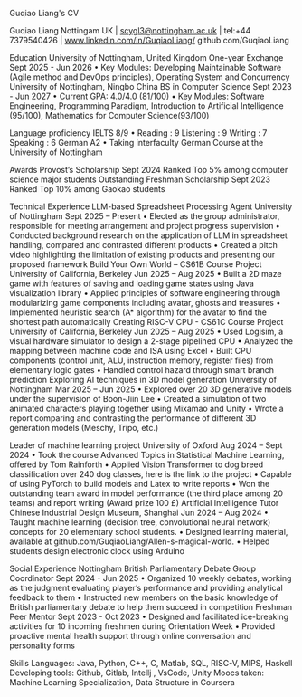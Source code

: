 Guqiao Liang's CV

Guqiao Liang
Nottingam UK | scygl3@nottingham.ac.uk | tel:+44 7379540426 | www.linkedin.com/in/GuqiaoLiang/
github.com/GuqiaoLiang

Education
University of Nottingham, United Kingdom One-year Exchange Sept 2025 - Jun 2026
• Key Modules: Developing Maintainable Software (Agile method and DevOps principles), Operating System and Concurrency
University of Nottingham, Ningbo China BS in Computer Science Sept 2023 - Jun 2027
• Current GPA: 4.0/4.0 (81/100)
• Key Modules: Software Engineering, Programming Paradigm, Introduction to Artificial Intelligence (95/100), Mathematics for Computer Science(93/100)

Language proficiency
IELTS 8/9
• Reading : 9 Listening : 9 Writing : 7 Speaking : 6
German A2
• Taking interfaculty German Course at the University of Nottingham

Awards
Provost’s Scholarship Sept 2024
Ranked Top 5% among computer science major students
Outstanding Freshman Scholarship Sept 2023
Ranked Top 10% among Gaokao students

Technical Experience
LLM-based Spreadsheet Processing Agent University of Nottingham Sept 2025 – Present
• Elected as the group administrator, responsible for meeting arrangement and project progress supervision
• Conducted background research on the application of LLM in spreadsheet handling, compared and contrasted different products
• Created a pitch video highlighting the limitation of existing products and presenting our proposed framework
Build Your Own World – CS61B Course Project University of California, Berkeley Jun 2025 – Aug 2025
• Built a 2D maze game with features of saving and loading game states using Java visualization library
• Applied principles of software engineering through modularizing game components including avatar, ghosts and treasures
• Implemented heuristic search (A* algorithm) for the avatar to find the shortest path automatically
Creating RISC-V CPU - CS61C Course Project University of California, Berkeley Jun 2025 – Aug 2025
• Used Logisim, a visual hardware simulator to design a 2-stage pipelined CPU
• Analyzed the mapping between machine code and ISA using Excel
• Built CPU components (control unit, ALU, instruction memory, register files) from elementary logic gates
• Handled control hazard through smart branch prediction
Exploring AI techniques in 3D model generation University of Nottingham Mar 2025 – Jun 2025
• Explored over 20 3D generative models under the supervision of Boon-Jiin Lee
• Created a simulation of two animated characters playing together using Mixamao and Unity
• Wrote a report comparing and contrasting the performance of different 3D generation models (Meschy, Tripo, etc.)

Leader of machine learning project University of Oxford Aug 2024 – Sept 2024
• Took the course Advanced Topics in Statistical Machine Learning, offered by Tom Rainforth
• Applied Vision Transformer to dog breed classification over 240 dog classes, here is the link to the project
• Capable of using PyTorch to build models and Latex to write reports
• Won the outstanding team award in model performance (the third place among 20 teams) and report writing (Award prize 100 £)
Artificial Intelligence Tutor Chinese Industrial Design Museum, Shanghai Jun 2024 – Aug 2024
• Taught machine learning (decision tree, convolutional neural network) concepts for 20 elementary school students.
• Designed learning material, available at github.com/GuqiaoLiang/Allen-s-magical-world.
• Helped students design electronic clock using Arduino

Social Experience
Nottingham British Parliamentary Debate Group Coordinator Sept 2024 - Jun 2025
• Organized 10 weekly debates, working as the judgment evaluating player’s performance and providing analytical feedback to them
• Instructed new members on the basic knowledge of British parliamentary debate to help them succeed in competition
Freshman Peer Mentor Sept 2023 - Oct 2023
• Designed and facilitated ice-breaking activities for 10 incoming freshmen during Orientation Week
• Provided proactive mental health support through online conversation and personality forms

Skills
Languages: Java, Python, C++, C, Matlab, SQL, RISC-V, MIPS, Haskell
Developing tools: Github, Gitlab, Intellj , VsCode, Unity
Moocs taken: Machine Learning Specialization, Data Structure in Coursera
